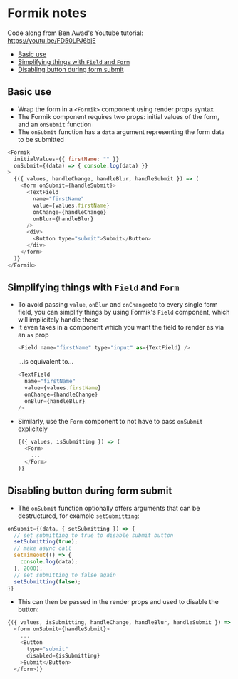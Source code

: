# Formik notes
Code along from Ben Awad's Youtube tutorial: https://youtu.be/FD50LPJ6bjE

- [Basic use](#basic-use)
- [Simplifying things with `Field` and `Form`](#simplifying-things-with-field-and-form)
- [Disabling button during form submit](#disabling-button-during-form-submit)

## Basic use
- Wrap the form in a `<Formik>` component using render props syntax
- The Formik component requires two props: initial values of the form, and an `onSubmit` function
- The `onSubmit` function has a `data` argument representing the form data to be submitted

```js
<Formik
  initialValues={{ firstName: "" }}
  onSubmit={(data) => { console.log(data) }}
>
  {({ values, handleChange, handleBlur, handleSubmit }) => (
    <form onSubmit={handleSubmit}>
      <TextField
        name="firstName"
        value={values.firstName}
        onChange={handleChange}
        onBlur={handleBlur}
      />
      <div>
        <Button type="submit">Submit</Button>
      </div>
    </form>
  )}
</Formik>
```

## Simplifying things with `Field` and `Form`
- To avoid passing `value`, `onBlur` and `onChange`etc to every single form field, you can simplify things by using Formik's `Field` component, which will implicitely handle these
- It even takes in a component which you want the field to render as via an `as` prop
  ```js
  <Field name="firstName" type="input" as={TextField} />
  ```
  ...is equivalent to...
  ```js
  <TextField
    name="firstName"
    value={values.firstName}
    onChange={handleChange}
    onBlur={handleBlur}
  />
  ```
- Similarly, use the `Form` component to not have to pass `onSubmit` explicitely
  ```js
  {({ values, isSubmitting }) => (
    <Form>
      ...
    </Form>
  )}
  ```

## Disabling button during form submit
- The `onSubmit` function optionally offers arguments that can be destructured, for example `setSubmitting`:
```js
onSubmit={(data, { setSubmitting }) => {
  // set submitting to true to disable submit button
  setSubmitting(true);
  // make async call
  setTimeout(() => {
    console.log(data);
  }, 2000);
  // set submitting to false again
  setSubmitting(false);
}}
```
- This can then be passed in the render props and used to disable the button:
```js
{({ values, isSubmitting, handleChange, handleBlur, handleSubmit }) => (
  <form onSubmit={handleSubmit}>
    ...
    <Button
      type="submit"
      disabled={isSubmitting}
    >Submit</Button>
  </form>)}
```
